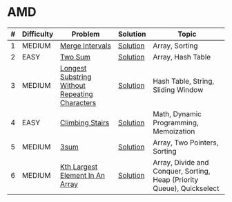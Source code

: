 # AMD

| # | Difficulty | Problem | Solution | Topic |
|---|------------|---------|----------|--------|
| 1 | MEDIUM | [Merge Intervals](https://leetcode.com/problems/merge-intervals) | [Solution](../coding/datastructures/arrays/SubArrays.java) | Array, Sorting |
| 2 | EASY | [Two Sum](https://leetcode.com/problems/two-sum) | [Solution](../coding/datastructures/hashMapAndSet/Solutions.java) | Array, Hash Table |
| 3 | MEDIUM | [Longest Substring Without Repeating Characters](https://leetcode.com/problems/longest-substring-without-repeating-characters) | [Solution](../coding/algorithms/SlidingWindow.java) | Hash Table, String, Sliding Window |
| 4 | EASY | [Climbing Stairs](https://leetcode.com/problems/climbing-stairs) | [Solution](../coding/algorithms/DynamicProgramming.java) | Math, Dynamic Programming, Memoization |
| 5 | MEDIUM | [3sum](https://leetcode.com/problems/3sum) | [Solution](../coding/algorithms/TwoPointerSum.java) | Array, Two Pointers, Sorting |
| 6 | MEDIUM | [Kth Largest Element In An Array](https://leetcode.com/problems/kth-largest-element-in-an-array) | [Solution](../coding/datastructures/arrays/KthLargetElement.java) | Array, Divide and Conquer, Sorting, Heap (Priority Queue), Quickselect |
